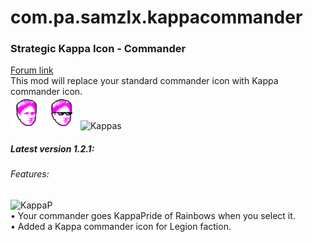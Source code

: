 # com.pa.samzlx.kappacommander
<h3>Strategic Kappa Icon - Commander</h3>

<a href="https://forums.uberent.com/threads/rel-client-strategic-kappa-icon-commander.71368/">Forum link</a>
<br>
This mod will replace your standard commander icon with Kappa commander icon.
<br>
<img src="https://raw.githubusercontent.com/Samzlx/com.pa.samzlx.kappacommander/master/ui/main/atlas/icon_atlas/img/strategic_icons/icon_si_commander.png" alt="KappaI"></img>
<img src="https://raw.githubusercontent.com/Samzlx/com.pa.samzlx.kappacommander/master/ui/main/atlas/icon_atlas/img/strategic_icons/icon_si_l_commander.png" alt="KappaL"></img>
<img src="http://i.imgur.com/y4Hpm2n.png" alt="Kappas"></img>
<br>
<h5>Latest version 1.2.1: </h5>
<h6>Features: </h6>
<img src="http://i.imgur.com/p4fWGs7.gif" alt="KappaP"></img>
<br>
• Your commander goes KappaPride of Rainbows when you select it.
<br>
• Added a Kappa commander icon for Legion faction.

